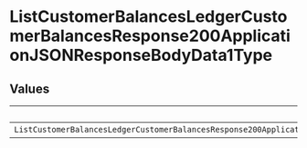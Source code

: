 # ListCustomerBalancesLedgerCustomerBalancesResponse200ApplicationJSONResponseBodyData1Type


## Values

| Name                                                                                                                               | Value                                                                                                                              |
| ---------------------------------------------------------------------------------------------------------------------------------- | ---------------------------------------------------------------------------------------------------------------------------------- |
| `ListCustomerBalancesLedgerCustomerBalancesResponse200ApplicationJSONResponseBodyData1TypePostpaidCommitAutomatedInvoiceDeduction` | POSTPAID_COMMIT_AUTOMATED_INVOICE_DEDUCTION                                                                                        |